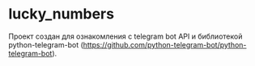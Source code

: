 # lucky_numbers
Проект создан для ознакомления с telegram bot API и библиотекой python-telegram-bot (https://github.com/python-telegram-bot/python-telegram-bot).
